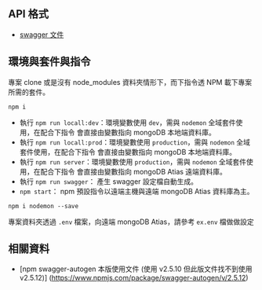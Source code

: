 
## API 格式

- [swagger 文件](https://damp-plateau-24758.herokuapp.com/api-doc/)


## 環境與套件與指令

專案 clone 或是沒有 node_modules 資料夾情形下，而下指令透 NPM 載下專案所需的套件。
```
npm i
```

- 執行 `npm run locall:dev`：環境變數使用 `dev`，需與 `nodemon` 全域套件使用，在配合下指令 會直接由變數指向 mongoDB 本地端資料庫。
- 執行 `npm run locall:prod`：環境變數使用 `production`，需與 `nodemon` 全域套件使用，在配合下指令 會直接由變數指向 mongoDB 本地端資料庫。
- 執行 `npm run server`：環境變數使用 `production`，需與 `nodemon` 全域套件使用，在配合下指令 會直接由變數指向 mongoDB Atias 遠端資料庫。
- 執行 `npm run swagger`： 產生 swagger 設定檔自動生成。
- `npm start`： npm 預設指令以遠端主機與遠端 mongoDB Atias 資料庫為主。

```
npm i nodemon --save
```

專案資料夾透過 `.env` 檔案，向遠端 mongoDB Atias，請參考 `ex.env` 檔做做設定


## 相關資料
- [npm swagger-autogen 本版使用文件 (使用 v2.5.10 但此版文件找不到使用 v2.5.12)] (https://www.npmjs.com/package/swagger-autogen/v/2.5.12)

